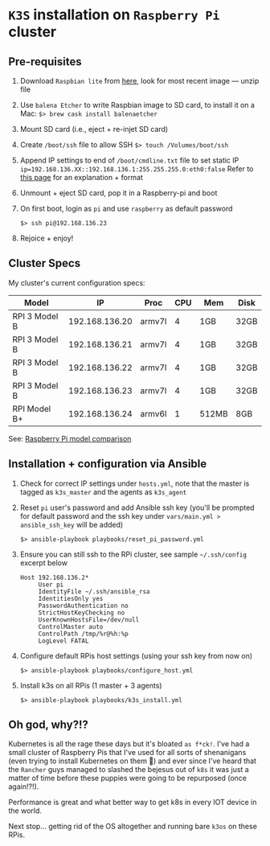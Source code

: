 # `K3S` installation on `Raspberry Pi` cluster


## Pre-requisites
1. Download `Raspbian lite` from [here](https://downloads.raspberrypi.org/raspbian_lite/images/), look for most recent image –– unzip file

1. Use `balena Etcher` to write Raspbian image to SD card, to install it on a Mac:
   ```$> brew cask install balenaetcher```

1. Mount SD card (i.e., eject + re-injet SD card)

1. Create `/boot/ssh` file to allow SSH
   ```$> touch /Volumes/boot/ssh```

1. Append IP settings to end of `/boot/cmdline.txt` file to set static IP
   ``` ip=192.168.136.XX::192.168.136.1:255.255.255.0:eth0:false```
   Refer to [this page](https://kr15h.github.io/RPi-Setup/) for an explanation + format

1. Unmount + eject SD card, pop it in a Raspberry-pi and boot

1. On first boot, login as `pi` and use `raspberry` as default password
   ```
   $> ssh pi@192.168.136.23
   ```
1. Rejoice + enjoy!


## Cluster Specs
My cluster's current configuration specs:

| Model         | IP             | Proc   | CPU | Mem   | Disk |
| ------------- | -------------- | ------ | --- | ----- | ---- |
| RPI 3 Model B | 192.168.136.20 | armv7l |  4  | 1GB   | 32GB |
| RPI 3 Model B | 192.168.136.21 | armv7l |  4  | 1GB   | 32GB |
| RPI 3 Model B | 192.168.136.22 | armv7l |  4  | 1GB   | 32GB |
| RPI 3 Model B | 192.168.136.23 | armv7l |  4  | 1GB   | 32GB |
| RPI Model B+  | 192.168.136.24 | armv6l |  1  | 512MB |  8GB |

See: [Raspberry Pi model comparison](https://www.element14.com/community/servlet/JiveServlet/previewBody/82195-102-3-346675/PiPoster_14Jun16.pdf)


## Installation + configuration via Ansible
1. Check for correct IP settings under `hosts.yml`, note that the master is tagged as `k3s_master` and the agents as `k3s_agent`

1. Reset `pi` user's password and add Ansible ssh key (you'll be prompted for default password and the ssh key under `vars/main.yml > ansible_ssh_key` will be added)
   ```
   $> ansible-playbook playbooks/reset_pi_password.yml
   ```

1. Ensure you can still ssh to the RPi cluster, see sample `~/.ssh/config` excerpt below
   ```
   Host 192.168.136.2*
        User pi
        IdentityFile ~/.ssh/ansible_rsa
        IdentitiesOnly yes
        PasswordAuthentication no
        StrictHostKeyChecking no
        UserKnownHostsFile=/dev/null
        ControlMaster auto
        ControlPath /tmp/%r@%h:%p
        LogLevel FATAL
   ```

1. Configure default RPis host settings (using your ssh key from now on)
   ```
   $> ansible-playbook playbooks/configure_host.yml
   ```
1. Install k3s on all RPis (1 master + 3 agents)
   ```
   $> ansible-playbook playbooks/k3s_install.yml
   ```


## Oh god, why?!?
Kubernetes is all the rage these days but it's bloated `as f*ck!`. I've had a small cluster of Raspberry Pis that I've used for all sorts of shenanigans (even trying to install Kubernetes on them :facepalm:) and ever since I've heard that the `Rancher` guys managed to slashed the bejesus out of `k8s` it was just a matter of time before these puppies were going to be repurposed (once again!?!).

Performance is great and what better way to get k8s in every IOT device in the world.

Next stop... getting rid of the OS altogether and running bare `k3os` on these RPis.
